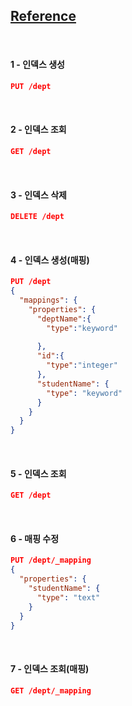 ## [Reference](https://www.elastic.co/guide/en/elasticsearch/reference/current/indices.html)

<br/>

#### 1 - 인덱스 생성

```json
PUT /dept
```

<br/>

#### 2 - 인덱스 조회

```json
GET /dept
```

<br/>

#### 3 - 인덱스 삭제

```json
DELETE /dept
```

<br/>

#### 4 - 인덱스 생성(매핑)

```json
PUT /dept
{
  "mappings": {
    "properties": {
      "deptName":{
        "type":"keyword"
        
      },
      "id":{
        "type":"integer"
      },
      "studentName": {
        "type": "keyword"
      }
    }
  }
}
```

<br/>

#### 5 - 인덱스 조회

```json
GET /dept
```

<br/>

#### 6 - 매핑 수정

```json
PUT /dept/_mapping
{
  "properties": {
    "studentName": {
      "type": "text"
    }
  }
}
```

<br/>

#### 7 - 인덱스 조회(매핑)

```json
GET /dept/_mapping
```
